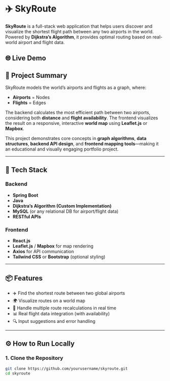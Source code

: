 # ✈️ SkyRoute

**SkyRoute** is a full-stack web application that helps users discover and visualize the shortest flight path between any two airports in the world. Powered by **Dijkstra’s Algorithm**, it provides optimal routing based on real-world airport and flight data.

## 🌐 Live Demo


## 🧠 Project Summary

SkyRoute models the world’s airports and flights as a graph, where:
- **Airports** = Nodes
- **Flights** = Edges

The backend calculates the most efficient path between two airports, considering both **distance** and **flight availability**. The frontend visualizes the result on a responsive, interactive **world map** using **Leaflet.js** or **Mapbox**.

This project demonstrates core concepts in **graph algorithms**, **data structures**, **backend API design**, and **frontend mapping tools**—making it an educational and visually engaging portfolio project.

---

## 🔧 Tech Stack

### Backend
- **Spring Boot**
- **Java**
- **Dijkstra’s Algorithm (Custom Implementation)**
- **MySQL** (or any relational DB for airport/flight data)
- **RESTful APIs**

### Frontend
- **React.js**
- **Leaflet.js** / **Mapbox** for map rendering
- **Axios** for API communication
- **Tailwind CSS** or **Bootstrap** (optional styling)

---

## 📦 Features

- ✈️ Find the shortest route between two global airports
- 🌍 Visualize routes on a world map
- 🔁 Handle multiple route recalculations in real time
- 📊 Real flight data integration (with availability)
- 🔍 Input suggestions and error handling

---

## ⚙️ How to Run Locally

### 1. Clone the Repository
```bash
git clone https://github.com/yourusername/skyroute.git
cd skyroute
